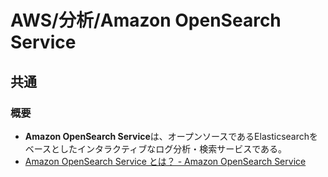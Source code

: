 # AWS/分析/Amazon OpenSearch Service

## 共通

### 概要

- **Amazon OpenSearch Service**は、オープンソースであるElasticsearchをベースとしたインタラクティブなログ分析・検索サービスである。
- [Amazon OpenSearch Service とは？ - Amazon OpenSearch Service](https://docs.aws.amazon.com/ja_jp/opensearch-service/latest/developerguide/what-is.html)
